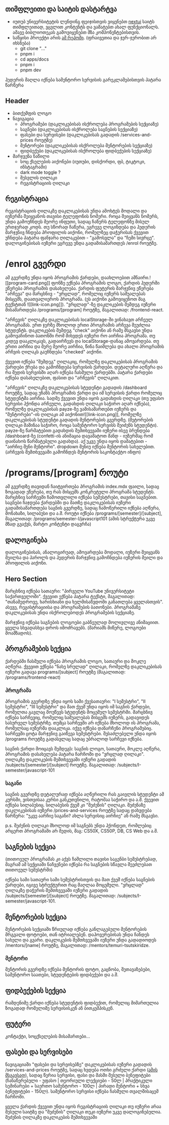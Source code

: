 ## თიმფლეითი და საიტის დასტარტვა
- იუთუბ უნივერსიტეტის ლენდინგ ფეიჯისთვის ვიყენებთ [nextui](https://nextui.org) საიტს თიმფლეითად, ვცვლით კონტენტს და ვამატებთ ახალ ფუნქციონალს. ამავე ბიბლიოთეკას გამოვიყენებთ მზა კომპონენტებისთვის.
- საწყისი პროექტი არის [ამ რეპოში](https://github.com/bitcamp-ge/universiteti.ge). (ფრაივეთია და ჯერ-ჯერობით არ იხსნება)
	-  git clone "..."
	- pnpm i
	-  cd apps/docs
	-  pnpm i
	-  pnpm dev








 ჰედერის მაღლა იქნება სამენტორო სერვისის გარეკლამებისთვის პატარა წარწერა
## Header
- ბითქემფის ლოგო
- ნავიგაცია
	- პროგრამები (დაკლიკებისას ისქროლება პროგრამების სექციაზე)
	- საგნები (დაკლიკებისას ისქროლება საგნების სექციაზე)
	- ფასები და სერვისები (დაკლიკებისას გადადის /services-and-prices როუტზე)
	- მენტორები (დაკლიკებისას ისქროლება მენტორების სექციაზე)
	- ფიდბექები (დაკლიკებისას ისქროლება ფიდბექების სექციაზე)
- მარჯვენა ნაწილი
	- სოც ქსელების აიქონები (იუთუბი, დისქორდი, ფბ, ტიკტოკი, ინსტაგრამი)
	- dark mode toggle ?
	- შესვლის ღილაკი
	- რეგისტრაციის ღილაკი




## რეგისტრაცია
რეგისტრაციის ღილაკზე დაკლიკებისას უნდა ამოხტეს მოდალი და იუზერმა შეიყვანოს თავისი ტელეფონის ნომერი. როცა შეიყვანს ნომერს, უნდა გამოუჩნდეს მეორე ინფუთი, სადაც ჩაწერს ტელეფონზე მისულ ერთჯერად კოდს. თუ სწორად ჩაწერა, ეგრევე ლოგინდება და ჰედერის მარჯვნივ ჩნდება პროფილის აიქონი, რომელზეც დაჭერისას ქვევით უჩნდება პატარა ფანჯარა ღილაკებით - "გამოსვლა" და "ჩემი სივრცე".  დალოგინებისას იუზერი ეგრევე უნდა გადამისამართდეს /enrol როუტზე.


# /enrol გვერდი
ამ გვერდზე უნდა იყოს პროგრამის ქარდები, დაახლოებით ამნაირი.![[program-card.png]]
ფონზე ექნება პროგრამის ლოგო, ქარდის ჰედერში ეწერება პროგრამის დასახელება. ქარდის ფუტერის მარჯვნივ ეწერება "არჩევა" და მარცხნივ - "ვრცლად", რომელიც იუზერს საშუალებას მისცემს, დაათვალიეროს პროგრამა. (ეს აიქონი გამოვიყენოთ მაგ ტექსტთან ![[link-icon.png]]). "ვრცლად"-ზე დაკლიკების შემდეგ იუზერი მისამართდება /programs/[program] როუტზე, მაგალითად: /frontend-react. 

"არჩევის" ღილაკზე დაკლიკებისას localStorage-ში ვინახავთ არჩეულ პროგრამას. ერთ ჯერზე მხოლოდ ერთი პროგრამის არჩევა შეუძლია სტუდენტს. დაკლიკების შემდეგ "check" აიქონი ან რამე მსგავსი უნდა გამოვაჩინოთ ბათონში რომ მიხვდეს იუზერი რო აირჩია პროგრამა. თუ კიდევ დააკლიკავს, გადაირჩევს და localStorage-დანაც ამოვარდება. თუ ერთი აირჩია და მერე მეორე აირჩია, წინა წაიშლება და ახალი პროგრამის არჩვის ღილაკს გაუჩნდება "checked" აიქონი. 

ქვევით იქნება "შემდეგ" ღილაკიც, რომელზე დაკლიკებისას პროგრამის ქარდები ქრება და გამოჩნდება სერვისის ქარდები. დეტალური აღწერა და რა შედის სერვისში აღარ იქნება ჩასმული ქარდებში. პატარა ქარდები იქნება დასახელებით, ფასით და "არჩევის" ღილაკით.

"არჩევის" ღილაკზე დაკლიკებისას სტუდენტი გადადის /dashboard როუტზე, სადაც უჩანს  პროგრამის ქარდი და იმ სერვისის ქარდი რომელიც სტუდენტმა აირჩია. სადმე ქვევით უნდა იყოს გადახდის ღილაკი (თუ უფასო სერვისი ჰქონდა არჩეული, გადახდის ღილაკი საჭირო აღარ იქნება), რომელზე დაკლიკებისას payze-ზე ვამისამართებთ იუზერს და "მენტორები"-ის ღილაკი ამ აიქონით![[link-icon.png]], რომელზე დაკლიკებისას სტუდენტი გადადის მენტორების გვერდზე.  (მეტორების ღილაკი მაშინაა საჭირო, როცა სამენტორო სერვისს შეიძენს სტუდენტი). payze-ზე წარმატებით გადახდის შემთხვევაში იუზერი ისევ ბრუნდება /dashboard-ზე (confetti-ის ანიმაცია დავამატოთ მანდ - იუზერმაც რომ დაინახოს წარმატებული გადახდა). აქ უკვე უნდა იყოს დამატებით - "აირჩიე შენი მენტორი". dropdown მენიუ იქნება მენტორის სახელებით. (არჩევის შემთხვევაში გამოჩნდეს მენტორის საკონტაქტო ინფო)


# /programs/[program] როუტი
ამ გვერდზე თავიდან ჩაიტვირთება პროგრამის index.mdx ფაილი, სადაც ზოგადად ეწერება, თუ რას მისცემს კონკრეტული პროგრამა სტუდენტს. მარცხნივ სარჩევში ჩამოთვლილი იქნება სემესტრები, თავისი საგნებით. საგნები ჩაჯდება ქარდებში და მათზე დაკლიკებისას იუზერი გადამისამართდება საგნის გვერდზე, სადაც ჩამოწერილი იქნება აღწერა, მონახაზი, სილაბუსი და ა.შ. როუტი იქნება /programs/[semester]/[subject], მაგალითად: /programs/semester-I/javascript101 (ამის სტრუქტურა უკვე მზად გვაქვს, მარტო კონტენტი დაგვრჩა)



## დალოგინება
დალოგინებისას, ანალოგირუად, ამოვარდება მოდალი, იუზერი შეიყვანს მეილსა და პაროლს და ჰედერის მარჯვნივ გამოჩნდება იუზერის მეილი და პროფილის აიქონი. 





## Hero Section
მარცხნივ იქნება სათაური: "პირველი YouTube უნივერსიტეტი საქართველოში".  ქვევით ექნება პატარა ტექსტი, მაგალითად: "თანამედროვე, ხარისხიანი და ხელმისაწვდომი განათლება ყველასთვის". ასევე, რეგისტრაციისა და პროგრამების ბათონები. პროგრამაზე დაკლიკებისას უნდა ისქროლებოდეს პროგრამების სექციაზე.

მარჯვნივ იქნება საგნების ლოგოები გაბნეულად მოლივლივე ანიმაციით. ყველა სხვადასხვა დროს იმოძრავებს. (მარიამს მიწერე, ლოგოები მოამზადოს).







## პროგრამების სექცია
ქარდებში ჩასმული იქნება პროგრამის ლოგო, სათაური და მოკლე აღწერა. ქვევით ექნება "ნახე სრულად" ღილაკი, რომელზე დაკლიკებისას იუზერი გადავა programs/[subject] როუტზე (მაგალითად: /programs/frontend-react)

### პროგრამა
პროგრამის გვერდზე უნდა იყოს სამი ქვესათაური: "I სემესტრი", "II სემესტრი", "III სემესტრი" და მათ ქვეშ უნდა იყოს იმ საგნის ქარდები, რომელთა გავლაც მოუწევს სტუდენტს მოცემულ სემესტრში. მარცხნივ იქნება სარჩევიც, რომელიც საშუალებას მისცემს იუზერს, გადავიდეს სასურველ სემესტრზე. თუმცა სარჩევში არ იქნება მხოლოდ ის პროგრამა, რომელსაც იუზერმა დააკლიკა. იქვე იქნება დანარჩენი პროგრამებიც. სარჩევში ცოტა მარჯვნივ გაიწევა სემესტრები. შესაძლებელი უნდა იყოს /programs როუტზე გადასვლაც სადაც უბრალოდ სარჩევი იქნება.

საგნის ქარდი მოიცავს შემდეგს: საგნის ლოგო, სათაური, მოკლე აღწერა, პროგრამის დასახელება პატარა ჩარჩოში და "ვრცლად ღილაკი". ღილაკზე დაკლიკების შემთხვევაში იუზერი გადადის /subjects/[semester]/[subject] როუტზე. მაგალითად: /subjects/I-semester/javascript-101

### საგანი 
საგნის გვერდზე დეტალურად იქნება აღწერილი რას გაივლის სტუდენტი ამ კურსში, ვისთვისაა კურსი განკუთვნილი, რატომაა საჭირო და ა.შ. ქვევით იქნება სილაბუსიც. სილაბუსის ქვეშ კი "შეძენის" ღილაკი. შეძენაზე დაკლიკებისას იუზერი /prices-and-services როუტზე სადაც დახვდება წარწერა: "უკვე აარჩიე საგანი? ახლა სერვისიც აირჩიე" ან რამე მსგავსი.

p.s. შეძენის ღილაკი მხოლოდ იმ საგნებს უნდა ჰქონდეთ, რომლებიც არცერთ პროგრამაში არ შედის, მაგ: CS50X, CS50P, DB, CS Web და ა.შ.






## საგნების სექცია
(თითოეულ პროგრამას კი აქვს ჩაშლილი თავისი საგენბი სემესტრებად, მაგრამ ამ სექციაში ნაჩვენები იქნება რა საგნების სწავლა შეეძლებათ თითოეულ სემესტრში)

იქნება სამი სათაური სამი სემესტრისთვის და მათ ქვეშ იქნება საგნების ქარდები, იგივე სტრუქტურით რაც მაღლაა მოცემული. "ვრცლად" ღილაკზე დაჭერის შემთხვევაში იუზერი გადადის /subjects/[semester]/[subject] როუტზე. მაგალითად: /subjects/I-semester/javascript-101.








## მენტორების სექცია
მენტორების სექციაში წრიულად იქნება განლაგებული მენტორების მრგვალი ფოტოები, თან იტრიალებენ. დაჰოვერებისას უნდა ჩანდეს სახელი და გვარი. დაკლიკების შემთხვევაში იუზერი უნდა გადადიოდეს /mentors/[name] როუტზე, მაგალითად: /mentors/temuri-tsutskiridze. 


### მენტორი
მენტორის გვერდზე იქნება მენტორის ფოტო, გაცნობა, შეთავაზებები, სამენტორო საათები, სტუდენტების ფიდბექები და ა.შ.




## ფიდბექების სექცია
რამდენიმე ქარდი იქნება სტუდენტის ფიდბექით, რომელიც მიმართულია ზოგადად რომელიმე სერვისისკენ ან ბითკემპისკენ.



## ფუტერი
კონტაქტი, სოცქსელების მისამართები...






## ფასები და სერვისები
ნავიგაციაში "ფასები და სერვისებზე" დაკლიკებისას იუზერი გადადის /services-and-prices როუტზე, სადაც ხვდება ოთხი გრძელი ქარდი ([ამის მსგავსად](https://www.bitcamp.ge/servisebi-da-fasebi)), სადაც წერია სერვისი, ფასი და მასში შესული ბენეფიტები (ჩანაწერებული - უფასო  | თეორიული ლექციები - 50ლ | პრაქტიკული სემინარები + საერთო სამენტორო - 100ლ | პირადი მენტორი + სხვა ბენეფიტები - 150ლ). სამენტორო სერვისი იქნება ჩასმული თვალშისაცემ ჩარჩოში.

ყველა ქარდის ქვევით უნდა იყოს რეგისტრაციის ღილაკი თუ იუზერი არაა შესული საიტზე და "შეძენის" ღილაკი თუკი იუზერი უკვე დალოგინებულია. შეძენის ღილაკზე დაკლიკების შემთხვევაში 








